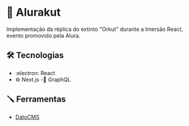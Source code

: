 # 💌 Alurakut

Implementação da réplica do extinto "Orkut" durante a Imersão React, evento promovido pela Alura.

## 🛠️ Tecnologias

- :electron: React
- ⚙️ Next.js
-📍 GraphQL

## 🪛 Ferramentas 
- [DatoCMS](https://datocms.com/)

